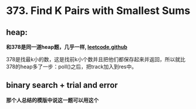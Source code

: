 # 373. Find K Pairs with Smallest Sums

## heap:
 **和378是同一道heap题，几乎一样, [leetcode](https://leetcode.com/problems/kth-smallest-element-in-a-sorted-matrix/),[github](https://github.com/yaoruii/MyLeetcode/tree/master/Binary_Search/378KthSmallestElementInaSortedMatrix)**
 
 378是找最k小的数，这是找前k小个数并且把他们都保存起来并返回，所以就比378的heap多了一步：poll()之后，把track加入到res中。


## binary search + trial and error
**那个人总结的模版中说这一题可以用这个**
